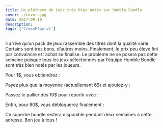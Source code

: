 ```yaml
---
title: Un pléthore de jeux très bien notés sur Humble Bundle
cover: ./cover.jpg
date: 2017-09-19
description: 
tags: ['CrossPlay-v1']
---
```

Il arrive qu’un pack de jeux rassemble des titres dont la qualité varie. Certains sont très bons, d’autres moins. Finalement, le prix peu élevé fini par convaincre et l’achat se finalise. Le problème ne se posera pas cette semaine puisque tous les jeux sélectionnés par l’équipe Humble Bundle sont très bien notés par les joueurs.

Pour 1$, vous obtiendrez :

Payez plus que la moyenne (actuellement 6$) et ajoutez-y :

Passez le pallier des 10$ pour repartir avec :

Enfin, pour 80$, vous débloquerez finalement :

Ce superbe bundle restera disponible pendant deux semaines à cette adresse. Bon jeu à tous !

